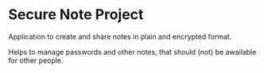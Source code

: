 # Secure Note Project
Application to create and share notes in plain and encrypted format.

Helps to manage passwords and other notes, that should (not) be awailable for other people.
